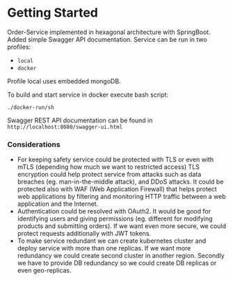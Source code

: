 # Getting Started

Order-Service implemented in hexagonal architecture with SpringBoot. Added simple Swagger API documentation. 
Service can be run in two profiles:
* `local`
* `docker`

Profile local uses embedded mongoDB.

To build and start service in docker execute bash script: 
```
./docker-run/sh
```

Swagger REST API documentation can be found in
`http://localhost:8080/swagger-ui.html`

### Considerations
* For keeping safety service could be protected with TLS or even with mTLS (depending how much we want to restricted access) TLS encryption could help protect service from attacks such as data breaches (eg. man-in-the-middle attack), and DDoS attacks. It could be protected also with WAF (Web Application Firewall) that helps protect web applications by filtering and monitoring HTTP traffic between a web application and the Internet.
* Authentication could be resolved with OAuth2. It would be good for identifying users and giving permissions (eg. different for modifying products and submitting orders). If we want even more secure, we could protect requests additionally with JWT tokens. 
* To make service redundant we can create kubernetes cluster and deploy service with more than one replicas. If we want more redundancy we could create second cluster in another region. Secondly we have to provide DB redundancy so we could create DB replicas or even geo-replicas.
